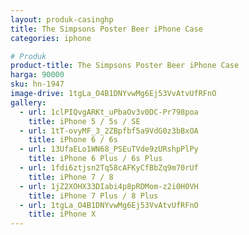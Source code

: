 ```yaml
---
layout: produk-casinghp
title: The Simpsons Poster Beer iPhone Case
categories: iphone

# Produk
product-title: The Simpsons Poster Beer iPhone Case
harga: 90000
sku: hn-1947
image-drive: 1tgLa_O4B1DNYvwMg6Ej53VvAtvUfRFnO
gallery:
  - url: 1clPIQvgARKt_uPbaOv3v0DC-Pr798poa
    title: iPhone 5 / 5s / SE
  - url: 1tT-ovyMF_3_2ZBpfbf5a9VdG0z3bBxOA
    title: iPhone 6 / 6s
  - url: 13UfaELo1WN68_PSEuTVde9zURshpPlPy
    title: iPhone 6 Plus / 6s Plus
  - url: 1fdi6ztjsn2Tq58cAFKyCfBbZq9m70rUf
    title: iPhone 7 / 8
  - url: 1jZ2XOHX33DIabi4p8pRDMom-z2i0H0VH
    title: iPhone 7 Plus / 8 Plus
  - url: 1tgLa_O4B1DNYvwMg6Ej53VvAtvUfRFnO
    title: iPhone X
---
```

